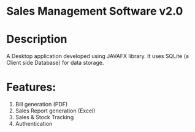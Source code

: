 # Sales Management Software v2.0

# Description
A Desktop application developed using JAVAFX library. It uses SQLite (a Client side Database) for data storage.

# Features:
1. Bill generation (PDF)
2. Sales Report generation (Excel)
3. Sales & Stock Tracking
4. Authentication
